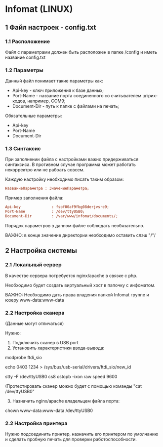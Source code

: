 # Infomat (LINUX)

## 1 Файл настроек - config.txt

### 1.1 Расположение

Файл с параметрами должен быть расположен в папке /config и иметь название config.txt

### 1.2 Параметры

Данный файл понимает такие параметры как:
* Api-key - ключ приложения к базе данных;
* Port-Name - название порта соединенного со считывателем штрих-кодов, например, COM9;
* Document-Dir - путь к папке с файлами на печать;

Обязательные параметры:
* Api-key
* Port-Name
* Document-Dir

### 1.3 Синтаксис

При заполнении файла с настройками важно придерживаться синтаксиса. В противном случае программа может работать некорректро или не рабоать совсем.

Каждую настройку необходимо писать таким образом:
```ini
НазваниеПараметра : ЗначениеПараметра;
```
Пример заполнения файла:
```ini
Api-key              : fsof00af9fbg08derjvsre9;
Port-Name            : /dev/ttyUSB0;
Document-Dir         : /var/www/infomat/documents/;
```
Порядок параметров в данном файле соблюдать необязательно.

ВАЖНО: в конце значение директории необходимо оставить слэш "/"/

## 2 Настройка системы

### 2.1 Локальный сервер

В качестве сервера потребуется nginx/apache в связке с php.

Необходимо будет создать виртуальный хост в папочку с инфоматом.

ВАЖНО: Необходимо дать права владения папкой Infomat группе и юзеру www-data:www-data

### 2.2 Настройка сканера

(Данные могут отличаться)

Нужно:
1. Подключить сканер в USB port
2. Установить характеристики ввода-вывода:

modprobe ftdi_sio

echo 0403 1234 > /sys/bus/usb-serial/drivers/ftdi_sio/new_id

stty -F /dev/ttyUSB0 cs8 cstopb -ixon raw speed 9600

(Протестировать сканер можно будет с помощью команды "cat /dev/ttyUSB0"

3. Назначить nginx/apache владельцем файла порта:

chown www-data:www-data /dev/ttyUSB0

### 2.2 Настройка принтера

Нужно подсоединить принтер, назначить его принтером по умолчанию и сделать пробную печать для проверки работоспособности.




